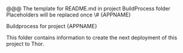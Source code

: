 @@@
The template for README.md in project BuildProcess folder
Placeholders will be replaced  once
\\\# {APPNAME}

Buildprocess for project {APPNAME}

This folder contains information to create the next deployment of this project to Thor.